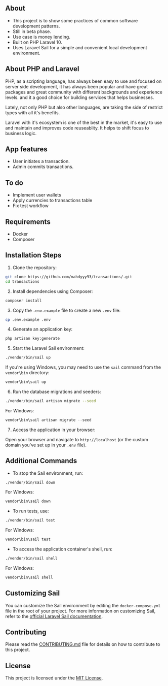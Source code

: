 ## About

- This project is to show some practices of common software development patterns.
- Still in beta phase.
- Use case is money lending. 
- Built on PHP Laravel 10.
- Uses Laravel Sail for a simple and convenient local development environment.


## About PHP and Laravel
PHP, as a scripting language, has always been easy to use and focused on server side development, it has always been popular and have great packages and great community with different backgrounds and experience levels. and it a good choice for building services that helps businesses. 

Lately, not only PHP but also other languages, are taking the side of restrict types with all it's benefits.

Laravel with it's ecosystem is one of the best in the market, it's easy to use and maintain and improves code reuseablity. It helps to shift focus to business logic.

## App features
- User initiates a transaction.
- Admin commits transactions.   

## To do
- Implement user wallets
- Apply currencies to transactions table
- Fix test workflow 

## Requirements

- Docker
- Composer

## Installation Steps

1. Clone the repository:

```bash
git clone https://github.com/mahdyyy93/transactions/.git
cd transactions
```

2. Install dependencies using Composer:

```bash
composer install
```

3. Copy the `.env.example` file to create a new `.env` file:

```bash
cp .env.example .env
```

4. Generate an application key:

```bash
php artisan key:generate
```

5. Start the Laravel Sail environment:

```bash
./vendor/bin/sail up
```

If you're using Windows, you may need to use the `sail` command from the `vendor\bin` directory:

```powershell
vendor\bin\sail up
```

6. Run the database migrations and seeders:

```bash
./vendor/bin/sail artisan migrate --seed
```

For Windows:

```powershell
vendor\bin\sail artisan migrate --seed
```

7. Access the application in your browser:

Open your browser and navigate to `http://localhost` (or the custom domain you've set up in your `.env` file).

## Additional Commands

- To stop the Sail environment, run:

```bash
./vendor/bin/sail down
```

For Windows:

```powershell
vendor\bin\sail down
```

- To run tests, use:

```bash
./vendor/bin/sail test
```

For Windows:

```powershell
vendor\bin\sail test
```

- To access the application container's shell, run:

```bash
./vendor/bin/sail shell
```

For Windows:

```powershell
vendor\bin\sail shell
```

## Customizing Sail

You can customize the Sail environment by editing the `docker-compose.yml` file in the root of your project. For more information on customizing Sail, refer to the [official Laravel Sail documentation](https://laravel.com/docs/sail).

## Contributing

Please read the [CONTRIBUTING.md](CONTRIBUTING.md) file for details on how to contribute to this project.

## License

This project is licensed under the [MIT License](LICENSE.md).
```
